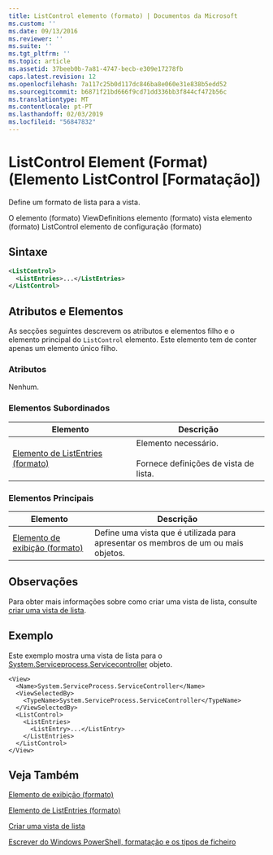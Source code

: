 ```yaml
---
title: ListControl elemento (formato) | Documentos da Microsoft
ms.custom: ''
ms.date: 09/13/2016
ms.reviewer: ''
ms.suite: ''
ms.tgt_pltfrm: ''
ms.topic: article
ms.assetid: 37beeb0b-7a81-4747-becb-e309e17278fb
caps.latest.revision: 12
ms.openlocfilehash: 7a117c25b0d117dc846ba8e060e31e838b5edd52
ms.sourcegitcommit: b6871f21bd666f9cd71dd336bb3f844cf472b56c
ms.translationtype: MT
ms.contentlocale: pt-PT
ms.lasthandoff: 02/03/2019
ms.locfileid: "56847832"
---
```

# <a name="listcontrol-element-format"></a>ListControl Element (Format) (Elemento ListControl [Formatação])

Define um formato de lista para a vista.

O elemento (formato) ViewDefinitions elemento (formato) vista elemento (formato) ListControl elemento de configuração (formato)

## <a name="syntax"></a>Sintaxe

```xml
<ListControl>
  <ListEntries>...</ListEntries>
</ListControl>

```

## <a name="attributes-and-elements"></a>Atributos e Elementos

As secções seguintes descrevem os atributos e elementos filho e o elemento principal do `ListControl` elemento. Este elemento tem de conter apenas um elemento único filho.

### <a name="attributes"></a>Atributos

Nenhum.

### <a name="child-elements"></a>Elementos Subordinados

|Elemento|Descrição|
|-------------|-----------------|
|[Elemento de ListEntries (formato)](./listentries-element-for-listcontrol-format.md)|Elemento necessário.<br /><br /> Fornece definições de vista de lista.|

### <a name="parent-elements"></a>Elementos Principais

|Elemento|Descrição|
|-------------|-----------------|
|[Elemento de exibição (formato)](./view-element-format.md)|Define uma vista que é utilizada para apresentar os membros de um ou mais objetos.|

## <a name="remarks"></a>Observações

Para obter mais informações sobre como criar uma vista de lista, consulte [criar uma vista de lista](./creating-a-list-view.md).

## <a name="example"></a>Exemplo

Este exemplo mostra uma vista de lista para o [System.Serviceprocess.Servicecontroller](/dotnet/api/System.ServiceProcess.ServiceController) objeto.

```
<View>
  <Name>System.ServiceProcess.ServiceController</Name>
  <ViewSelectedBy>
    <TypeName>System.ServiceProcess.ServiceController</TypeName>
  </ViewSelectedBy>
  <ListControl>
    <ListEntries>
      <ListEntry>...</ListEntry>
    </ListEntries>
  </ListControl>
</View>
```

## <a name="see-also"></a>Veja Também

[Elemento de exibição (formato)](./view-element-format.md)

[Elemento de ListEntries (formato)](./listentries-element-for-listcontrol-format.md)

[Criar uma vista de lista](./creating-a-list-view.md)

[Escrever do Windows PowerShell, formatação e os tipos de ficheiro](./writing-a-powershell-formatting-file.md)
